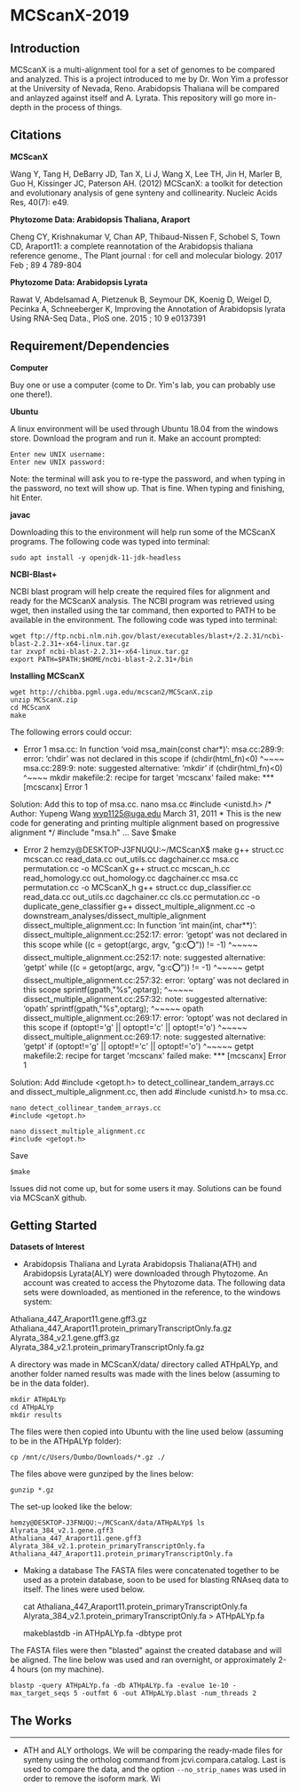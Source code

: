 # MCScanX-2019

Introduction
---------
MCScanX is a multi-alignment tool for a set of genomes to be compared and analyzed. This is a project introduced to me by Dr. Won Yim a professor at the University of Nevada, Reno. Arabidopsis Thaliana will be compared and anlayzed against itself and A. Lyrata. This repository will go more in-depth in the process of things.

Citations
---------
**MCScanX**

Wang Y, Tang H, DeBarry JD, Tan X, Li J, Wang X, Lee TH, Jin H, Marler B, Guo H, Kissinger JC, Paterson AH. (2012) MCScanX: a toolkit for detection and evolutionary analysis of gene synteny and collinearity. Nucleic Acids Res, 40(7): e49.

**Phytozome Data: Arabidopsis Thaliana, Araport**

Cheng CY, Krishnakumar V, Chan AP, Thibaud-Nissen F, Schobel S, Town CD, Araport11: a complete reannotation of the Arabidopsis thaliana reference genome., The Plant journal : for cell and molecular biology. 2017 Feb ; 89 4 789-804

**Phytozome Data: Arabidopsis Lyrata**

Rawat V, Abdelsamad A, Pietzenuk B, Seymour DK, Koenig D, Weigel D, Pecinka A, Schneeberger K, Improving the Annotation of Arabidopsis lyrata Using RNA-Seq Data., PloS one. 2015 ; 10 9 e0137391

Requirement/Dependencies
---------
**Computer**

Buy one or use a computer (come to Dr. Yim's lab, you can probably use one there!).

**Ubuntu**

A linux environment will be used through Ubuntu 18.04 from the windows store. Download the program and run it. Make an account prompted:

    Enter new UNIX username:
    Enter new UNIX password:

Note: the terminal will ask you to re-type the password, and when typing in the password, no text will show up. That is fine. When typing and finishing, hit Enter.

**javac**

Downloading this to the environment will help run some of the MCScanX programs. The following code was typed into terminal:

    sudo apt install -y openjdk-11-jdk-headless

**NCBI-Blast+**

NCBI blast program will help create the required files for alignment and ready for the MCScanX analysis. The NCBI program was retrieved using wget, then installed using the tar command, then exported to PATH to be available in the environment. The following code was typed into terminal: 

    wget ftp://ftp.ncbi.nlm.nih.gov/blast/executables/blast+/2.2.31/ncbi-blast-2.2.31+-x64-linux.tar.gz
    tar zxvpf ncbi-blast-2.2.31+-x64-linux.tar.gz
    export PATH=$PATH:$HOME/ncbi-blast-2.2.31+/bin

**Installing MCScanX**

    wget http://chibba.pgml.uga.edu/mcscan2/MCScanX.zip
    unzip MCScanX.zip
    cd MCScanX
    make

The following errors could occur:
- Error 1
    msa.cc: In function ‘void msa_main(const char*)’:
    msa.cc:289:9: error: ‘chdir’ was not declared in this scope
     if (chdir(html_fn)<0)
         ^~~~~
    msa.cc:289:9: note: suggested alternative: ‘mkdir’
     if (chdir(html_fn)<0)
         ^~~~~
         mkdir
    makefile:2: recipe for target 'mcscanx' failed
    make: *** [mcscanx] Error 1

Solution:
Add this to top of msa.cc.
    nano msa.cc
    #include <unistd.h>
    /* Author: Yupeng Wang <wyp1125@uga.edu> March 31, 2011
    * This is the new code for generating and printing multiple alignment based on progressive alignment
    */
    #include "msa.h"
    ...
Save
    $make

- Error 2
    hemzy@DESKTOP-J3FNUQU:~/MCScanX$ make
    g++ struct.cc mcscan.cc read_data.cc out_utils.cc dagchainer.cc msa.cc permutation.cc -o MCScanX
    g++ struct.cc mcscan_h.cc read_homology.cc out_homology.cc dagchainer.cc msa.cc permutation.cc -o MCScanX_h
    g++ struct.cc dup_classifier.cc read_data.cc out_utils.cc dagchainer.cc cls.cc permutation.cc -o duplicate_gene_classifier
    g++ dissect_multiple_alignment.cc -o downstream_analyses/dissect_multiple_alignment
    dissect_multiple_alignment.cc: In function ‘int main(int, char**)’:
    dissect_multiple_alignment.cc:252:17: error: ‘getopt’ was not declared in this scope
        while ((c = getopt(argc, argv, "g:c:o:")) != -1)
                    ^~~~~~
    dissect_multiple_alignment.cc:252:17: note: suggested alternative: ‘getpt’
        while ((c = getopt(argc, argv, "g:c:o:")) != -1)
                    ^~~~~~
                    getpt
    dissect_multiple_alignment.cc:257:32: error: ‘optarg’ was not declared in this scope
                sprintf(gpath,"%s",optarg);
                                    ^~~~~~
    dissect_multiple_alignment.cc:257:32: note: suggested alternative: ‘opath’
                sprintf(gpath,"%s",optarg);
                                    ^~~~~~
                                    opath
    dissect_multiple_alignment.cc:269:17: error: ‘optopt’ was not declared in this scope
                if (optopt!='g' || optopt!='c' || optopt!='o')
                    ^~~~~~
    dissect_multiple_alignment.cc:269:17: note: suggested alternative: ‘getpt’
                if (optopt!='g' || optopt!='c' || optopt!='o')
                    ^~~~~~
                    getpt
    makefile:2: recipe for target 'mcscanx' failed
    make: *** [mcscanx] Error 1
 
 Solution:
 Add #include <getopt.h> to  detect_collinear_tandem_arrays.cc and dissect_multiple_alignment.cc, then add #include <unistd.h> to msa.cc.

    nano detect_collinear_tandem_arrays.cc
    #include <getopt.h>

    nano dissect_multiple_alignment.cc
    #include <getopt.h>

Save

    $make

Issues did not come up, but for some users it may. Solutions can be found via MCScanX github.

Getting Started
---------
**Datasets of Interest**
- Arabidopsis Thaliana and Lyrata
Arabidopsis Thaliana(ATH) and Arabidopsis Lyrata(ALY) were downloaded through Phytozome. An account was created to access the Phytozome data. The following data sets were downloaded, as mentioned in the reference, to the windows system:

Athaliana_447_Araport11.gene.gff3.gz
Athaliana_447_Araport11.protein_primaryTranscriptOnly.fa.gz
Alyrata_384_v2.1.gene.gff3.gz
Alyrata_384_v2.1.protein_primaryTranscriptOnly.fa.gz

A directory was made in MCScanX/data/ directory called ATHpALYp, and another folder named results was made with the lines below (assuming to be in the data folder).

    mkdir ATHpALYp
    cd ATHpALYp
    mkdir results

The files were then copied into Ubuntu with the line used below (assuming to be in the ATHpALYp folder):

    cp /mnt/c/Users/Dumbo/Downloads/*.gz ./

The files above were gunziped by the lines below:

    gunzip *.gz

The set-up looked like the below:

    hemzy@DESKTOP-J3FNUQU:~/MCScanX/data/ATHpALYp$ ls
    Alyrata_384_v2.1.gene.gff3                         Athaliana_447_Araport11.gene.gff3
    Alyrata_384_v2.1.protein_primaryTranscriptOnly.fa  Athaliana_447_Araport11.protein_primaryTranscriptOnly.fa

- Making a database
The FASTA files were concatenated together to be used as a protein database, soon to be used for blasting RNAseq data to itself. The lines were used below.

    cat Athaliana_447_Araport11.protein_primaryTranscriptOnly.fa Alyrata_384_v2.1.protein_primaryTranscriptOnly.fa > ATHpALYp.fa

    makeblastdb -in ATHpALYp.fa -dbtype prot

The FASTA files were then "blasted" against the created database and will be aligned. The line below was used and ran overnight, or approximately 2-4 hours (on my machine).

    blastp -query ATHpALYp.fa -db ATHpALYp.fa -evalue 1e-10 -max_target_seqs 5 -outfmt 6 -out ATHpALYp.blast -num_threads 2





The Works
---------
****
- ATH and ALY orthologs.
We will be comparing the ready-made files for synteny using the ortholog command from jcvi.compara.catalog. Last is used to compare the data, and the option ``--no_strip_names`` was used in order to remove the isoform mark. Wi